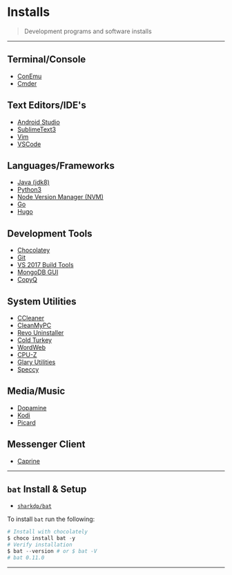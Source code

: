 # Installs

> Development programs and software installs

---

## Terminal/Console

- [ConEmu](https://chocolatey.org/packages/ConEmu)
- [Cmder](https://cmder.net/)

## Text Editors/IDE's

- [Android Studio](https://chocolatey.org/packages/AndroidStudio)
- [SublimeText3](https://chocolatey.org/packages/SublimeText3)
- [Vim](https://chocolatey.org/packages/vim)
- [VSCode](https://chocolatey.org/packages/vscode)

## Languages/Frameworks

- [Java (jdk8)](https://chocolatey.org/packages/jdk8)
- [Python3](https://chocolatey.org/packages/python/3.7.2)
- [Node Version Manager (NVM)](https://chocolatey.org/packages/nvm.portable)
- [Go](https://chocolatey.org/packages/golang)
- [Hugo](https://chocolatey.org/packages/hugo)

## Development Tools

- [Chocolatey](https://chocolatey.org/install)
- [Git](https://git-scm.com/download/win)
- [VS 2017 Build Tools](https://chocolatey.org/packages/visualstudio2017buildtools)
- [MongoDB GUI](https://robomongo.org/)
- [CopyQ](https://hluk.github.io/CopyQ/)

## System Utilities

- [CCleaner](https://chocolatey.org/packages/ccleaner)
- [CleanMyPC](https://macpaw.com/cleanmypc)
- [Revo Uninstaller](https://chocolatey.org/packages/revo-uninstaller)
- [Cold Turkey](https://getcoldturkey.com/)
- [WordWeb](https://wordweb.info/)
- [CPU-Z](https://www.cpuid.com/softwares/cpu-z.html)
- [Glary Utilities](https://www.glarysoft.com/)
- [Speccy](https://www.ccleaner.com/speccy)

## Media/Music

- [Dopamine](http://www.digimezzo.com/software/dopamine/)
- [Kodi](https://kodi.tv/)
- [Picard](https://picard.musicbrainz.org/)

## Messenger Client

- [Caprine](https://sindresorhus.com/caprine/)

---

## `bat` Install & Setup

- [`sharkdp/bat`](https://github.com/sharkdp/bat)

To install `bat` run the following:

```powershell
# Install with chocolately
$ choco install bat -y
# Verify installation
$ bat --version # or $ bat -V
# bat 0.11.0
```

---
